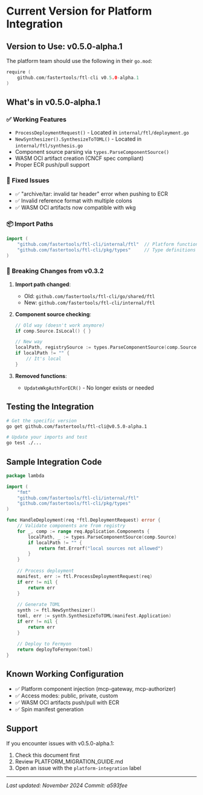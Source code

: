 # Current Version for Platform Integration

## Version to Use: v0.5.0-alpha.1

The platform team should use the following in their `go.mod`:

```go
require (
    github.com/fastertools/ftl-cli v0.5.0-alpha.1
)
```

## What's in v0.5.0-alpha.1

### ✅ Working Features
- `ProcessDeploymentRequest()` - Located in `internal/ftl/deployment.go`
- `NewSynthesizer().SynthesizeToTOML()` - Located in `internal/ftl/synthesis.go`
- Component source parsing via `types.ParseComponentSource()`
- WASM OCI artifact creation (CNCF spec compliant)
- Proper ECR push/pull support

### 🔧 Fixed Issues
- ✅ "archive/tar: invalid tar header" error when pushing to ECR
- ✅ Invalid reference format with multiple colons
- ✅ WASM OCI artifacts now compatible with wkg

### 📦 Import Paths

```go
import (
    "github.com/fastertools/ftl-cli/internal/ftl"  // Platform functions
    "github.com/fastertools/ftl-cli/pkg/types"     // Type definitions
)
```

### 🚨 Breaking Changes from v0.3.2

1. **Import path changed**: 
   - Old: `github.com/fastertools/ftl-cli/go/shared/ftl`
   - New: `github.com/fastertools/ftl-cli/internal/ftl`

2. **Component source checking**:
   ```go
   // Old way (doesn't work anymore)
   if comp.Source.IsLocal() { }
   
   // New way
   localPath, registrySource := types.ParseComponentSource(comp.Source)
   if localPath != "" {
       // It's local
   }
   ```

3. **Removed functions**:
   - `UpdateWkgAuthForECR()` - No longer exists or needed

## Testing the Integration

```bash
# Get the specific version
go get github.com/fastertools/ftl-cli@v0.5.0-alpha.1

# Update your imports and test
go test ./...
```

## Sample Integration Code

```go
package lambda

import (
    "fmt"
    "github.com/fastertools/ftl-cli/internal/ftl"
    "github.com/fastertools/ftl-cli/pkg/types"
)

func HandleDeployment(req *ftl.DeploymentRequest) error {
    // Validate components are from registry
    for _, comp := range req.Application.Components {
        localPath, _ := types.ParseComponentSource(comp.Source)
        if localPath != "" {
            return fmt.Errorf("local sources not allowed")
        }
    }
    
    // Process deployment
    manifest, err := ftl.ProcessDeploymentRequest(req)
    if err != nil {
        return err
    }
    
    // Generate TOML
    synth := ftl.NewSynthesizer()
    toml, err := synth.SynthesizeToTOML(manifest.Application)
    if err != nil {
        return err
    }
    
    // Deploy to Fermyon
    return deployToFermyon(toml)
}
```

## Known Working Configuration

- ✅ Platform component injection (mcp-gateway, mcp-authorizer)
- ✅ Access modes: public, private, custom
- ✅ WASM OCI artifacts push/pull with ECR
- ✅ Spin manifest generation

## Support

If you encounter issues with v0.5.0-alpha.1:
1. Check this document first
2. Review PLATFORM_MIGRATION_GUIDE.md
3. Open an issue with the `platform-integration` label

---
*Last updated: November 2024*
*Commit: a593fee*